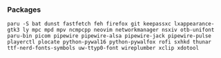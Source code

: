 ### Packages
`paru -S bat dunst fastfetch feh firefox git keepassxc lxappearance-gtk3 ly mpc mpd mpv ncmpcpp neovim networkmanager nsxiv otb-unifont paru-bin picom pipewire pipewire-alsa pipewire-jack pipewire-pulse playerctl plocate python-pywal16 python-pywalfox rofi sxhkd thunar ttf-nerd-fonts-symbols uw-ttyp0-font wireplumber xclip xdotool
`

